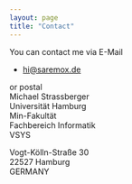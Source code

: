 ```yaml
---
layout: page
title: "Contact"
---
```


You can contact me via E-Mail
* hi@saremox.de

or postal  
Michael Strassberger   
Universität Hamburg   
Min-Fakultät   
Fachbereich Informatik   
VSYS   

Vogt-Kölln-Straße 30   
22527 Hamburg   
GERMANY   